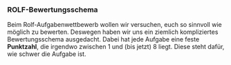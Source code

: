### ROLF-Bewertungsschema
Beim Rolf-Aufgabenwettbewerb wollen wir versuchen, euch so sinnvoll wie möglich zu bewerten. Deswegen haben wir uns ein ziemlich kompliziertes Bewertungsschema ausgedacht.
Dabei hat jede Aufgabe eine feste **Punktzahl**, die irgendwo zwischen 1 und (bis jetzt) 8 liegt. Diese steht dafür, wie schwer die Aufgabe ist. 

